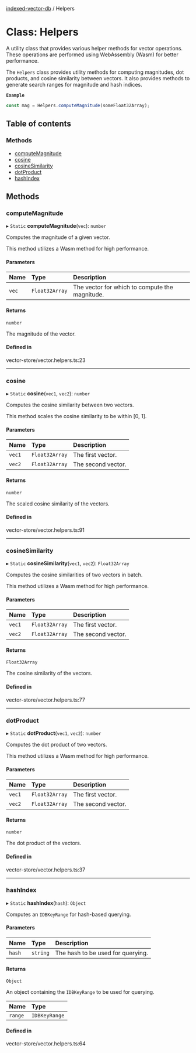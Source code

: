 [indexed-vector-db](../README.md) / Helpers

# Class: Helpers

A utility class that provides various helper methods for vector operations.
These operations are performed using WebAssembly (Wasm) for better performance.

The `Helpers` class provides utility methods for computing magnitudes, dot products,
and cosine similarity between vectors. It also provides methods to generate search
ranges for magnitude and hash indices.

**`Example`**

```ts
const mag = Helpers.computeMagnitude(someFloat32Array);
```

## Table of contents

### Methods

- [computeMagnitude](Helpers.md#computemagnitude)
- [cosine](Helpers.md#cosine)
- [cosineSimilarity](Helpers.md#cosinesimilarity)
- [dotProduct](Helpers.md#dotproduct)
- [hashIndex](Helpers.md#hashindex)

## Methods

### computeMagnitude

▸ `Static` **computeMagnitude**(`vec`): `number`

Computes the magnitude of a given vector.

This method utilizes a Wasm method for high performance.

#### Parameters

| Name | Type | Description |
| :------ | :------ | :------ |
| `vec` | `Float32Array` | The vector for which to compute the magnitude. |

#### Returns

`number`

The magnitude of the vector.

#### Defined in

vector-store/vector.helpers.ts:23

___

### cosine

▸ `Static` **cosine**(`vec1`, `vec2`): `number`

Computes the cosine similarity between two vectors.

This method scales the cosine similarity to be within [0, 1].

#### Parameters

| Name | Type | Description |
| :------ | :------ | :------ |
| `vec1` | `Float32Array` | The first vector. |
| `vec2` | `Float32Array` | The second vector. |

#### Returns

`number`

The scaled cosine similarity of the vectors.

#### Defined in

vector-store/vector.helpers.ts:91

___

### cosineSimilarity

▸ `Static` **cosineSimilarity**(`vec1`, `vec2`): `Float32Array`

Computes the cosine similarities of two vectors in batch.

This method utilizes a Wasm method for high performance.

#### Parameters

| Name | Type | Description |
| :------ | :------ | :------ |
| `vec1` | `Float32Array` | The first vector. |
| `vec2` | `Float32Array` | The second vector. |

#### Returns

`Float32Array`

The cosine similarity of the vectors.

#### Defined in

vector-store/vector.helpers.ts:77

___

### dotProduct

▸ `Static` **dotProduct**(`vec1`, `vec2`): `number`

Computes the dot product of two vectors.

This method utilizes a Wasm method for high performance.

#### Parameters

| Name | Type | Description |
| :------ | :------ | :------ |
| `vec1` | `Float32Array` | The first vector. |
| `vec2` | `Float32Array` | The second vector. |

#### Returns

`number`

The dot product of the vectors.

#### Defined in

vector-store/vector.helpers.ts:37

___

### hashIndex

▸ `Static` **hashIndex**(`hash`): `Object`

Computes an `IDBKeyRange` for hash-based querying.

#### Parameters

| Name | Type | Description |
| :------ | :------ | :------ |
| `hash` | `string` | The hash to be used for querying. |

#### Returns

`Object`

An object containing the `IDBKeyRange` to be used for querying.

| Name | Type |
| :------ | :------ |
| `range` | `IDBKeyRange` |

#### Defined in

vector-store/vector.helpers.ts:64
